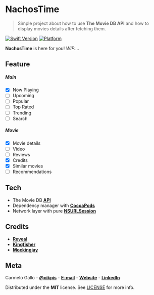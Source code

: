 # NachosTime
> Simple project about how to use **The Movie DB API** and how to display movies details after fetching them.

[![Swift Version](https://img.shields.io/badge/swift-4.2-orange.svg)](https://swift.org)
[![Platform](https://img.shields.io/cocoapods/p/LFAlertController.svg?style=flat)](http://cocoapods.org/pods/LFAlertController)

**NachosTime** is here for you! *WIP....*

## Feature
##### Main
- [x] Now Playing
- [ ] Upcoming
- [ ] Popular
- [ ] Top Rated
- [ ] Trending
- [ ] Search
##### Movie
- [x] Movie details
- [ ] Video
- [ ] Reviews
- [X] Credits
- [X] Similar movies
- [ ] Recommendations

## Tech
- The Movie DB [**API**](https://developers.themoviedb.org)
- Dependency manager with [**CocoaPods**](https://cocoapods.org)
- Network layer with pure [**NSURLSession**](https://developer.apple.com/documentation/foundation/nsurlsession) 

## Credits
- [**Reveal**](https://revealapp.com)
- [**Kingfisher**](https://github.com/onevcat/Kingfisher)
- [**Mockingjay**](https://github.com/kylef/Mockingjay)

## Meta

Carmelo Gallo - [**@cikpis**](https://twitter.com/cikpis) - [**E-mail**](mailto:work@carmelogallo.com) - [**Website**](https://carmelogallo.com) - [**LinkedIn**](https://www.linkedin.com/in/carmelo-gallo-50a2332a/)

Distributed under the **MIT** license. See [LICENSE](https://github.com/cikpis/NachosTime/blob/master/LICENSE.md) for more info.
